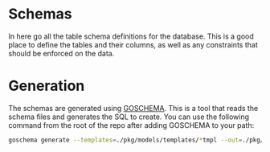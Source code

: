 # Schemas

In here go all the table schema definitions for the database. This is a good place to define the tables and their
columns, as well as any constraints that should be enforced on the data.

# Generation

The schemas are generated using [GOSCHEMA](https://github.com/jacobbrewer1/goschema). This is a tool that reads the
schema files and generates the SQL to create. You can use the following command from the root of the repo after adding
GOSCHEMA to your path:

```bash
goschema generate --templates=./pkg/models/templates/*tmpl --out=./pkg/models --sql=./pkg/models/schemas/*.sql
```
